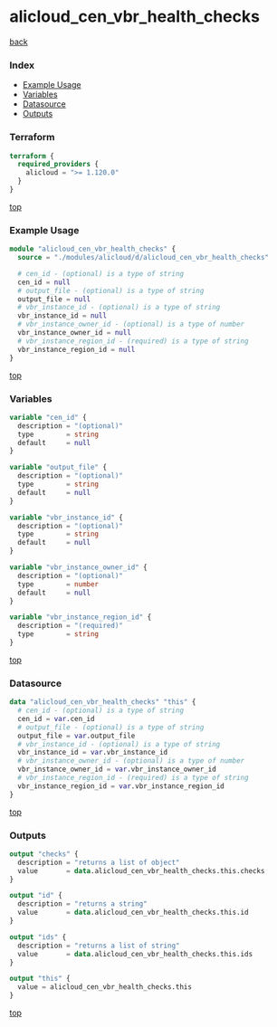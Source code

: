 # alicloud_cen_vbr_health_checks

[back](../alicloud.md)

### Index

- [Example Usage](#example-usage)
- [Variables](#variables)
- [Datasource](#datasource)
- [Outputs](#outputs)

### Terraform

```terraform
terraform {
  required_providers {
    alicloud = ">= 1.120.0"
  }
}
```

[top](#index)

### Example Usage

```terraform
module "alicloud_cen_vbr_health_checks" {
  source = "./modules/alicloud/d/alicloud_cen_vbr_health_checks"

  # cen_id - (optional) is a type of string
  cen_id = null
  # output_file - (optional) is a type of string
  output_file = null
  # vbr_instance_id - (optional) is a type of string
  vbr_instance_id = null
  # vbr_instance_owner_id - (optional) is a type of number
  vbr_instance_owner_id = null
  # vbr_instance_region_id - (required) is a type of string
  vbr_instance_region_id = null
}
```

[top](#index)

### Variables

```terraform
variable "cen_id" {
  description = "(optional)"
  type        = string
  default     = null
}

variable "output_file" {
  description = "(optional)"
  type        = string
  default     = null
}

variable "vbr_instance_id" {
  description = "(optional)"
  type        = string
  default     = null
}

variable "vbr_instance_owner_id" {
  description = "(optional)"
  type        = number
  default     = null
}

variable "vbr_instance_region_id" {
  description = "(required)"
  type        = string
}
```

[top](#index)

### Datasource

```terraform
data "alicloud_cen_vbr_health_checks" "this" {
  # cen_id - (optional) is a type of string
  cen_id = var.cen_id
  # output_file - (optional) is a type of string
  output_file = var.output_file
  # vbr_instance_id - (optional) is a type of string
  vbr_instance_id = var.vbr_instance_id
  # vbr_instance_owner_id - (optional) is a type of number
  vbr_instance_owner_id = var.vbr_instance_owner_id
  # vbr_instance_region_id - (required) is a type of string
  vbr_instance_region_id = var.vbr_instance_region_id
}
```

[top](#index)

### Outputs

```terraform
output "checks" {
  description = "returns a list of object"
  value       = data.alicloud_cen_vbr_health_checks.this.checks
}

output "id" {
  description = "returns a string"
  value       = data.alicloud_cen_vbr_health_checks.this.id
}

output "ids" {
  description = "returns a list of string"
  value       = data.alicloud_cen_vbr_health_checks.this.ids
}

output "this" {
  value = alicloud_cen_vbr_health_checks.this
}
```

[top](#index)